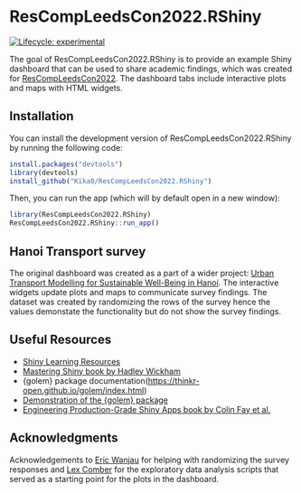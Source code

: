 # ResCompLeedsCon2022.RShiny

<!-- badges: start -->
[![Lifecycle: experimental](https://img.shields.io/badge/lifecycle-experimental-orange.svg)](https://lifecycle.r-lib.org/articles/stages.html#experimental)
<!-- badges: end -->

The goal of ResCompLeedsCon2022.RShiny is to provide an example Shiny dashboard that can be used to share academic findings, which was created for [ResCompLeedsCon2022](https://rescompleedscon.github.io/conference2022/). The dashboard tabs include interactive plots and maps with HTML widgets.

## Installation

You can install the development version of ResCompLeedsCon2022.RShiny by running the following code:

``` r
install.packages("devtools")
library(devtools)
install_github("Kika0/ResCompLeedsCon2022.RShiny")
```
Then, you can run the app (which will by default open in a new window):
```r
library(ResCompLeedsCon2022.RShiny)
ResCompLeedsCon2022.RShiny::run_app()
```
## Hanoi Transport survey

The original dashboard was created as a part of a wider project: [Urban Transport Modelling for Sustainable Well-Being in Hanoi](https://urban-analytics.github.io/UTM-Hanoi/intro.html). The interactive widgets update plots and maps to communicate survey findings. The dataset was created by randomizing the rows of the survey hence the values demonstate the functionality but do not show the survey findings.

## Useful Resources

- [Shiny Learning Resources](https://shiny.rstudio.com/tutorial/) 
- [Mastering Shiny book by Hadley Wickham](https://mastering-shiny.org/)
- {golem} package documentation(https://thinkr-open.github.io/golem/index.html)
- [Demonstration of the {golem} package](https://www.youtube.com/watch?v=3-p9XLvoJV0&t=622s)
- [Engineering Production-Grade Shiny Apps book by Colin Fay et al.](https://engineering-shiny.org/)

## Acknowledgments

Acknowledgements to [Eric Wanjau](https://github.com/R-icntay) for helping with randomizing the survey responses and [Lex Comber](https://github.com/lexcomber) for the exploratory data analysis scripts that served as a starting point for the plots in the dashboard.



